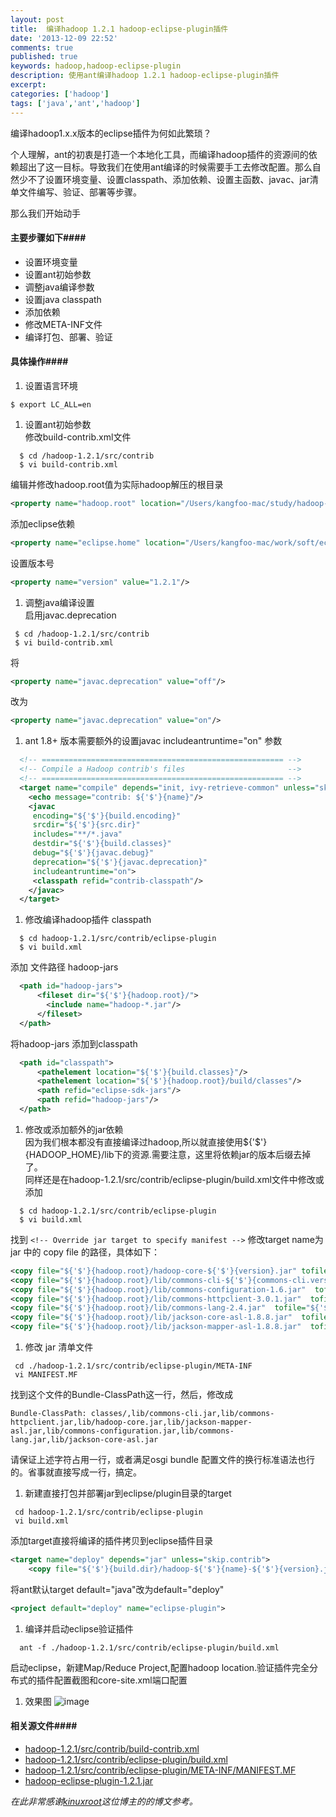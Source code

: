 ```yaml
---
layout: post
title:  编译hadoop 1.2.1 hadoop-eclipse-plugin插件
date: '2013-12-09 22:52'
comments: true
published: true
keywords: hadoop,hadoop-eclipse-plugin
description: 使用ant编译hadoop 1.2.1 hadoop-eclipse-plugin插件
excerpt: 
categories: ['hadoop']
tags: ['java','ant','hadoop']
---
```

编译hadoop1.x.x版本的eclipse插件为何如此繁琐？


个人理解，ant的初衷是打造一个本地化工具，而编译hadoop插件的资源间的依赖超出了这一目标。导致我们在使用ant编译的时候需要手工去修改配置。那么自然少不了设置环境变量、设置classpath、添加依赖、设置主函数、javac、jar清单文件编写、验证、部署等步骤。

那么我们开始动手

#### 主要步骤如下####
*  设置环境变量 
*  设置ant初始参数
*  调整java编译参数 
*  设置java classpath 
*  添加依赖 
*  修改META-INF文件 
*  编译打包、部署、验证

#### 具体操作####
1. 设置语言环境</br>
<!-- lang:shell-->
```shell
$ export LC_ALL=en
```
1. 设置ant初始参数</br>
修改build-contrib.xml文件
<!--- lang:shell -->
```shell
  $ cd /hadoop-1.2.1/src/contrib
  $ vi build-contrib.xml
```  
编辑并修改hadoop.root值为实际hadoop解压的根目录
<!--- lang:xml -->
```xml
<property name="hadoop.root" location="/Users/kangfoo-mac/study/hadoop-1.2.1"/>
```
添加eclipse依赖
<!--- lang:xml -->
```xml
<property name="eclipse.home" location="/Users/kangfoo-mac/work/soft/eclipse-standard-kepler-SR1-macosx-cocoa" />
```
设置版本号
<!--- lang:xml -->
```xml
<property name="version" value="1.2.1"/>
```

1. 调整java编译设置</br>
启用javac.deprecation
<!--- lang:shell -->
```shell
 $ cd /hadoop-1.2.1/src/contrib
 $ vi build-contrib.xml
```
将  
<!--- lang:xml -->
```xml
<property name="javac.deprecation" value="off"/>
```
改为
<!--- lang:xml -->
```xml
<property name="javac.deprecation" value="on"/>
```

1. ant 1.8+ 版本需要额外的设置javac includeantruntime="on" 参数</br>
<!--- lang:xml -->
```xml
  <!-- ====================================================== -->
  <!-- Compile a Hadoop contrib's files                       -->
  <!-- ====================================================== -->
  <target name="compile" depends="init, ivy-retrieve-common" unless="skip.contrib">
    <echo message="contrib: ${'$'}{name}"/>
    <javac
     encoding="${'$'}{build.encoding}"
     srcdir="${'$'}{src.dir}"
     includes="**/*.java"
     destdir="${'$'}{build.classes}"
     debug="${'$'}{javac.debug}"
     deprecation="${'$'}{javac.deprecation}"
     includeantruntime="on">
     <classpath refid="contrib-classpath"/>
    </javac>
  </target> 
```
1. 修改编译hadoop插件 classpath</br>
<!--- lang:shell -->
```shell
  $ cd hadoop-1.2.1/src/contrib/eclipse-plugin
  $ vi build.xml
```
添加 文件路径 hadoop-jars
<!--- lang:xml -->
```xml 
  <path id="hadoop-jars">
      <fileset dir="${'$'}{hadoop.root}/">
        <include name="hadoop-*.jar"/>
      </fileset>
  </path>
```  
将hadoop-jars 添加到classpath
<!--- lang:xml -->
```xml  
  <path id="classpath">
      <pathelement location="${'$'}{build.classes}"/>
      <pathelement location="${'$'}{hadoop.root}/build/classes"/>
      <path refid="eclipse-sdk-jars"/>
      <path refid="hadoop-jars"/>
  </path> 
```
1. 修改或添加额外的jar依赖</br>
因为我们根本都没有直接编译过hadoop,所以就直接使用${'$'}{HADOOP_HOME}/lib下的资源.需要注意，这里将依赖jar的版本后缀去掉了。</br>
同样还是在hadoop-1.2.1/src/contrib/eclipse-plugin/build.xml文件中修改或添加
<!--- lang:shell -->
```shell
  $ cd hadoop-1.2.1/src/contrib/eclipse-plugin
  $ vi build.xml
```
找到 `<!-- Override jar target to specify manifest -->` 修改target name为 jar 中的 copy file 的路径，具体如下：
<!--- lang:xml -->
```xml  
<copy file="${'$'}{hadoop.root}/hadoop-core-${'$'}{version}.jar" tofile="${'$'}{build.dir}/lib/hadoop-core.jar" verbose="true"/>
<copy file="${'$'}{hadoop.root}/lib/commons-cli-${'$'}{commons-cli.version}.jar"  tofile="${'$'}{build.dir}/lib/commons-cli.jar" verbose="true"/>
<copy file="${'$'}{hadoop.root}/lib/commons-configuration-1.6.jar"  tofile="${'$'}{build.dir}/lib/commons-configuration.jar" verbose="true"/>
<copy file="${'$'}{hadoop.root}/lib/commons-httpclient-3.0.1.jar"  tofile="${'$'}{build.dir}/lib/commons-httpclient.jar" verbose="true"/>
<copy file="${'$'}{hadoop.root}/lib/commons-lang-2.4.jar"  tofile="${'$'}{build.dir}/lib/commons-lang.jar" verbose="true"/>
<copy file="${'$'}{hadoop.root}/lib/jackson-core-asl-1.8.8.jar"  tofile="${'$'}{build.dir}/lib/jackson-core-asl.jar" verbose="true"/>
<copy file="${'$'}{hadoop.root}/lib/jackson-mapper-asl-1.8.8.jar"  tofile="${'$'}{build.dir}/lib/jackson-mapper-asl.jar" verbose="true"/>
```

1. 修改 jar 清单文件
<!--- lang:shell -->
```shell
 cd ./hadoop-1.2.1/src/contrib/eclipse-plugin/META-INF
 vi MANIFEST.MF
``` 
找到这个文件的Bundle-ClassPath这一行，然后，修改成
<!--- lang:shell -->
```shell
Bundle-ClassPath: classes/,lib/commons-cli.jar,lib/commons-httpclient.jar,lib/hadoop-core.jar,lib/jackson-mapper-asl.jar,lib/commons-configuration.jar,lib/commons-lang.jar,lib/jackson-core-asl.jar
```
请保证上述字符占用一行，或者满足osgi bundle 配置文件的换行标准语法也行的。省事就直接写成一行，搞定。

1. 新建直接打包并部署jar到eclipse/plugin目录的target
<!--- lang:shell -->
```shell
 cd hadoop-1.2.1/src/contrib/eclipse-plugin
 vi build.xml
```  
添加target直接将编译的插件拷贝到eclipse插件目录
<!--- lang:xml -->
```xml
<target name="deploy" depends="jar" unless="skip.contrib"> 
	<copy file="${'$'}{build.dir}/hadoop-${'$'}{name}-${'$'}{version}.jar" todir="${'$'}{eclipse.home}/plugins" verbose="true"/> </target>
```
将ant默认target default="java"改为default="deploy"
<!--- lang:xml -->
```xml
<project default="deploy" name="eclipse-plugin">
```

1. 编译并启动eclipse验证插件
<!--- lang:shell -->
```shell
  ant -f ./hadoop-1.2.1/src/contrib/eclipse-plugin/build.xml
```
启动eclipse，新建Map/Reduce Project,配置hadoop location.验证插件完全分布式的插件配置截图和core-site.xml端口配置
1. 效果图
![image](http://zhaomingtai.u.qiniudn.com/hadoop-eclipse-plugins-1.2.1.png?token=aq6Vqqet0FuJ5-au0uAsoWmT8velHmW1zuXJ56PU:b0nXaq4z_psXKmgw0yBWCQIlw9w=:eyJTIjoiemhhb21pbmd0YWkudS5xaW5pdWRuLmNvbS9oYWRvb3AtZWNsaXBzZS1wbHVnaW5zLTEuMi4xLnBuZyIsIkUiOjEzODY3Mzg2NjB9)

#### 相关源文件####
* [hadoop-1.2.1/src/contrib/build-contrib.xml]
* [hadoop-1.2.1/src/contrib/eclipse-plugin/build.xml]
* [hadoop-1.2.1/src/contrib/eclipse-plugin/META-INF/MANIFEST.MF]
* [hadoop-eclipse-plugin-1.2.1.jar] 

*在此非常感谢[kinuxroot]这位博主的的博文参考。*


[kinuxroot]:http://www.cnblogs.com/kinuxroot/archive/2013/05/06/linux_hadoop_eclipse_plugin.html

[hadoop-1.2.1/src/contrib/build-contrib.xml]:http://zhaomingtai.u.qiniudn.com/hadoop-eclipse-plugins-1.2.1-build-contrib.xml?token=aq6Vqqet0FuJ5-au0uAsoWmT8velHmW1zuXJ56PU:UGF5ciPhL5L_71XPMfHcyczxfbY=:eyJTIjoiemhhb21pbmd0YWkudS5xaW5pdWRuLmNvbS9oYWRvb3AtZWNsaXBzZS1wbHVnaW5zLTEuMi4xLWJ1aWxkLWNvbnRyaWIueG1sIiwiRSI6MTM4Njc0NzQxN30=&download

[hadoop-1.2.1/src/contrib/eclipse-plugin/build.xml]:http://zhaomingtai.u.qiniudn.com/hadoop-eclipse-plugins-1.2.1-build.xml?token=aq6Vqqet0FuJ5-au0uAsoWmT8velHmW1zuXJ56PU:s_IcusoS1921HGL4jPYW0mkGZUw=:eyJTIjoiemhhb21pbmd0YWkudS5xaW5pdWRuLmNvbS9oYWRvb3AtZWNsaXBzZS1wbHVnaW5zLTEuMi4xLWJ1aWxkLnhtbCIsIkUiOjEzODY3NDc0MDd9&download

[hadoop-1.2.1/src/contrib/eclipse-plugin/META-INF/MANIFEST.MF]:http://zhaomingtai.u.qiniudn.com/hadoop-eclipse-plugins-1.2.1-build.xml?token=aq6Vqqet0FuJ5-au0uAsoWmT8velHmW1zuXJ56PU:s_IcusoS1921HGL4jPYW0mkGZUw=:eyJTIjoiemhhb21pbmd0YWkudS5xaW5pdWRuLmNvbS9oYWRvb3AtZWNsaXBzZS1wbHVnaW5zLTEuMi4xLWJ1aWxkLnhtbCIsIkUiOjEzODY3NDc0MDd9&download

[hadoop-eclipse-plugin-1.2.1.jar]:http://zhaomingtai.u.qiniudn.com/hadoop-eclipse-plugin-1.2.1.jar?token=aq6Vqqet0FuJ5-au0uAsoWmT8velHmW1zuXJ56PU:PrPGIRgkUtbfDjTJqjyrc7mgWB4=:eyJTIjoiemhhb21pbmd0YWkudS5xaW5pdWRuLmNvbS9oYWRvb3AtZWNsaXBzZS1wbHVnaW4tMS4yLjEuamFyIiwiRSI6MTM4Njc0ODc0NH0=&download



